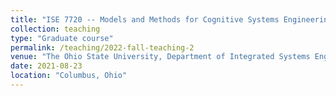 ```yaml
---
title: "ISE 7720 -- Models and Methods for Cognitive Systems Engineering"
collection: teaching
type: "Graduate course"
permalink: /teaching/2022-fall-teaching-2
venue: "The Ohio State University, Department of Integrated Systems Engineering"
date: 2021-08-23
location: "Columbus, Ohio"
---
```

